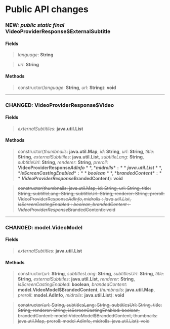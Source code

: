 # Public API changes
### NEW: *public* *static* *final* VideoProviderResponse$ExternalSubtitle
#### Fields


> *language*: **String**

> *url*: **String**


#### Methods


> constructor(*language*: **String**, *url*: **String**): **void**


-----

### CHANGED:  VideoProviderResponse$Video
#### Fields


> *externalSubtitiles*: **java.util.List**


#### Methods


> constructor(*thumbnails*: **java.util.Map**, *id*: **String**, *url*: **String**, *title*: **String**, *externalSubtitiles*: **java.util.List**, *subtitleLang*: **String**, *subtitleUrl*: **String**, *renderer*: **String**, *preroll*: **VideoProviderResponse$AdInfo**, *midrolls*: **java.util.List**, *isScreenCastingEnabled*: **boolean**, *brandedContent*: **VideoProviderResponse$BrandedContent**): **void**

> ~~constructor(thumbnails: java.util.Map, id: String, url: String, title: String, subtitleLang: String, subtitleUrl: String, renderer: String, preroll: VideoProviderResponse$AdInfo, midrolls: java.util.List, isScreenCastingEnabled: boolean, brandedContent: VideoProviderResponse$BrandedContent): void~~


-----

### CHANGED:  model.VideoModel
#### Fields


> *externalSubtitles*: **java.util.List**


#### Methods


> constructor(*url*: **String**, *subtitlesLang*: **String**, *subtitlesUrl*: **String**, *title*: **String**, *externalSubtitles*: **java.util.List**, *renderer*: **String**, *isScreenCastingEnabled*: **boolean**, *brandedContent*: **model.VideoModel$BrandedContent**, *thumbnails*: **java.util.Map**, *preroll*: **model.AdInfo**, *midrolls*: **java.util.List**): **void**

> ~~constructor(url: String, subtitlesLang: String, subtitlesUrl: String, title: String, renderer: String, isScreenCastingEnabled: boolean, brandedContent: model.VideoModel$BrandedContent, thumbnails: java.util.Map, preroll: model.AdInfo, midrolls: java.util.List): void~~
